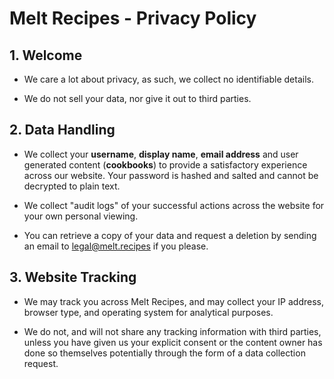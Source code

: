 Melt Recipes - Privacy Policy
===================================

1\. Welcome
---------

- We care a lot about privacy, as such, we collect no identifiable details.

- We do not sell your data, nor give it out to third parties.

2\. Data Handling
---------

- We collect your **username**, **display name**, **email address** and user generated content (**cookbooks**) to provide a satisfactory experience across our website. Your password is hashed and salted and cannot be decrypted to plain text.

- We collect "audit logs" of your successful actions across the website for your own personal viewing.

- You can retrieve a copy of your data and request a deletion by sending an email to [legal@melt.recipes](mailto://legal@melt.recipes) if you please.

3\. Website Tracking
---------

- We may track you across Melt Recipes, and may collect your IP address, browser type, and operating system for analytical purposes.

- We do not, and will not share any tracking information with third parties, unless you have given us your explicit consent or the content owner has done so themselves potentially through the form of a data collection request.
